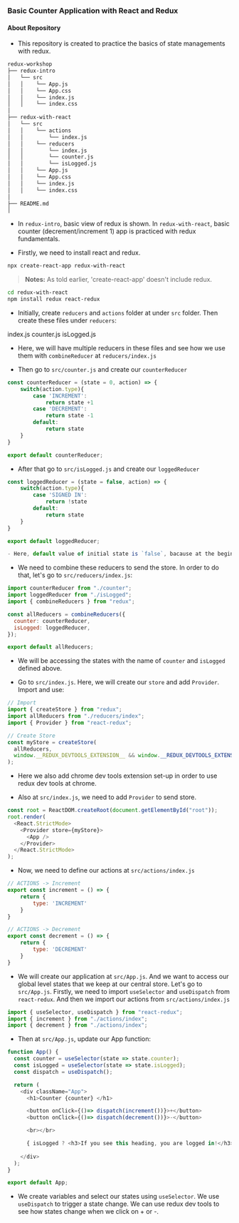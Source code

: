 ### Basic Counter Application with React and Redux 

#### About Repository
- This repository is created to practice the basics of state managements with redux. 

```bash
redux-workshop
├── redux-intro
│   └── src
│   │    └── App.js
│   │    └── App.css
│   │    └── index.js
│   │    └── index.css
│       
├── redux-with-react
│   └── src
│   │    └── actions
│   │        └── index.js
│   │    └── reducers
│   │        └── index.js
│   │        └── counter.js
│   │        └── isLogged.js
│   │    └── App.js
│   │    └── App.css
│   │    └── index.js
│   │    └── index.css
│
├── README.md
│                      
```

- In ``redux-intro``, basic view of redux is shown. In ``redux-with-react``, basic counter (decrement/increment 1) app is practiced with redux fundamentals.


- Firstly, we need to install react and redux.

```sh
npx create-react-app redux-with-react
```

> **Notes:** As told earlier, 'create-react-app' doesn't include redux.

```sh
cd redux-with-react
npm install redux react-redux
```

- Initially, create `reducers` and `actions` folder at under `src` folder. Then create these files under `reducers`:

index.js 
counter.js 
isLogged.js

- Here, we will have multiple reducers in these files and see how we use them with `combineReducer` at `reducers/index.js`

- Then go to `src/counter.js` and create our `counterReducer` 

```js
const counterReducer = (state = 0, action) => {
    switch(action.type){
        case 'INCREMENT':
            return state +1
        case 'DECREMENT':
            return state -1
        default:
            return state
    }
}

export default counterReducer;
```

- After that go to `src/isLogged.js` and create our `loggedReducer` 

```js
const loggedReducer = (state = false, action) => {
    switch(action.type){
        case 'SIGNED IN':
            return !state
        default:
            return state
    }
}

export default loggedReducer;

- Here, default value of initial state is `false`, bacause at the beginning, user comes without logging in.  
```

- We need to combine these reducers to send the store. In order to do that, let's go to `src/reducers/index.js`:
```js
import counterReducer from "./counter";
import loggedReducer from "./isLogged";
import { combineReducers } from "redux";

const allReducers = combineReducers({
  counter: counterReducer,
  isLogged: loggedReducer,
});

export default allReducers;
```

- We will be accessing the states with the name of `counter` and ``isLogged`` defined above.


- Go to `src/index.js`. Here, we will create our ``store`` and add `Provider`. Import and use: 
```js
// Import
import { createStore } from "redux";
import allReducers from "./reducers/index";
import { Provider } from "react-redux";
```


```js
// Create Store
const myStore = createStore(
  allReducers,
  window.__REDUX_DEVTOOLS_EXTENSION__ && window.__REDUX_DEVTOOLS_EXTENSION__()
);
```
- Here we also add chrome dev tools extension set-up in order to use redux dev tools at chrome. 

- Also at `src/index.js`, we need to add `Provider` to send store.
```js
const root = ReactDOM.createRoot(document.getElementById("root"));
root.render(
  <React.StrictMode>
    <Provider store={myStore}>
      <App />
    </Provider>
  </React.StrictMode>
);
```

- Now, we need to define our actions at `src/actions/index.js`
```js
// ACTIONS -> Increment
export const increment = () => {
    return {
        type: 'INCREMENT'
    }
}

// ACTIONS -> Decrement
export const decrement = () => {
    return {
        type: 'DECREMENT'
    }
}
```

- We will create our application at `src/App.js`. And we want to access our global level states that we keep at our central store. Let's go to `src/App.js`. Firstly, we need to import `useSelector` and `useDispatch` from `react-redux`. And then we import our actions from `src/actions/index.js`
```js
import { useSelector, useDispatch } from "react-redux";
import { increment } from "./actions/index";
import { decrement } from "./actions/index";
```

- Then at `src/App.js`, update our App function: 

```js
function App() {
  const counter = useSelector(state => state.counter);
  const isLogged = useSelector(state => state.isLogged);
  const dispatch = useDispatch();

  return (
    <div className="App">
      <h1>Counter {counter} </h1>

      <button onClick={()=> dispatch(increment())}>+</button>
      <button onClick={()=> dispatch(decrement())}>-</button>

      <br></br>

      { isLogged ? <h3>If you see this heading, you are logged in!</h3> : 'Not logged in!'}
      
    </div>
  );
}

export default App;
```

- We create variables and select our states using `useSelector`. We use `useDispatch` to trigger a state change. We can use redux dev tools to see how states change when we click on + or -. 